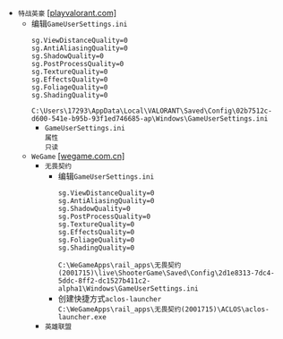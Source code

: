 * `特战英豪` [[playvalorant.com]](https://playvalorant.com/zh-tw/download/)
  * 编辑`GameUserSettings.ini`
    ```
    sg.ViewDistanceQuality=0
    sg.AntiAliasingQuality=0
    sg.ShadowQuality=0
    sg.PostProcessQuality=0
    sg.TextureQuality=0
    sg.EffectsQuality=0
    sg.FoliageQuality=0
    sg.ShadingQuality=0
    ```
    `C:\Users\17293\AppData\Local\VALORANT\Saved\Config\02b7512c-d600-541e-b95b-93f1ed746685-ap\Windows\GameUserSettings.ini`
    * `GameUserSettings.ini`  
`属性`  
`只读`
  * `WeGame` [[wegame.com.cn]](https://www.wegame.com.cn/home/)
    * `无畏契约`
      * 编辑`GameUserSettings.ini`
        ```
        sg.ViewDistanceQuality=0
        sg.AntiAliasingQuality=0
        sg.ShadowQuality=0
        sg.PostProcessQuality=0
        sg.TextureQuality=0
        sg.EffectsQuality=0
        sg.FoliageQuality=0
        sg.ShadingQuality=0
        ```
        `C:\WeGameApps\rail_apps\无畏契约(2001715)\live\ShooterGame\Saved\Config\2d1e8313-7dc4-5ddc-8ff2-dc1527b411c2-alpha1\Windows\GameUserSettings.ini`
      * 创建快捷方式`aclos-launcher`  
`C:\WeGameApps\rail_apps\无畏契约(2001715)\ACLOS\aclos-launcher.exe`
    * `英雄联盟`